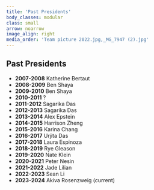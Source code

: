 ```yaml
---
title: 'Past Presidents'
body_classes: modular
class: small
arrow: noarrow
image_align: right
media_order: 'Team picture 2022.jpg,_MG_7947 (2).jpg'
---
```


## Past Presidents
* **2007-2008** Katherine Bertaut
* **2008-2009** Ben Shaya
* **2009-2010** Ben Shaya
* **2010-2011** ?
* **2011-2012** Sagarika Das
* **2012-2013** Sagarika Das
* **2013-2014** Alex Epstein
* **2014-2015** Harrison Zheng
* **2015-2016** Karina Chang 
* **2016-2017** Urjita Das
* **2017-2018** Laura Espinoza
* **2018-2019** Rye Gleason
* **2019-2020** Nate Klein
* **2020-2021** Peter Nesin
* **2021-2022** Jade Lilian
* **2022-2023** Sean Li
* **2023-2024** Akiva Rosenzweig (current)